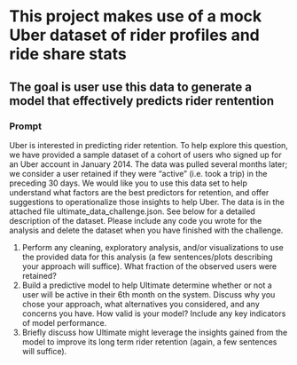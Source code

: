 # This project makes use of a mock Uber dataset of rider profiles and ride share stats
## The goal is user use this data to generate a model that effectively predicts rider rentention

### Prompt
Uber is interested in predicting rider retention. To help explore this question, we have provided a sample dataset of a cohort of users who signed up for an Uber account in January 2014. The data was pulled several months later; we consider a user retained if they were “active” (i.e. took a trip) in the preceding 30 days.
We would like you to use this data set to help understand what factors are the best predictors for retention, and offer suggestions to operationalize those insights to help Uber.
The data is in the attached file ultimate_data_challenge.json. See below for a detailed description of the dataset. Please include any code you wrote for the analysis and delete the dataset when you have finished with the challenge.
1. Perform any cleaning, exploratory analysis, and/or visualizations to use the provided data for this analysis (a few sentences/plots describing your approach will suffice). What fraction of the observed users were retained?
2. Build a predictive model to help Ultimate determine whether or not a user will be active in their 6th month on the system. Discuss why you chose your approach, what alternatives you considered, and any concerns you have. How valid is your model? Include any key indicators of model performance.
3. Briefly discuss how Ultimate might leverage the insights gained from the model to improve its long term rider retention (again, a few sentences will suffice).
